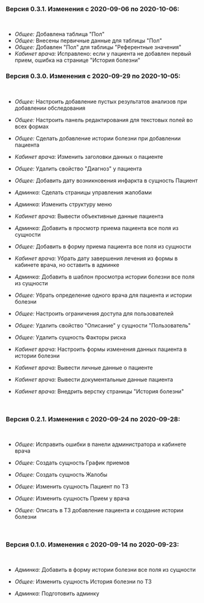 <br/>
<h3>Версия 0.3.1. Изменения c 2020-09-06 по 2020-10-06:</h3>

<br/>

- *Общее:* Добавлена таблица "Пол"
- *Общее:* Внесены первичные данные для таблицы "Пол"
- *Общее:* Добавлен "Пол" для таблицы "Референтные значения"
- *Кабинет врача:* Исправлено: если у пациента не добавлен первый прием, ошибка на странице "История болезни"

<h3>Версия 0.3.0. Изменения c 2020-09-29 по 2020-10-05:</h3>

<br/>

- *Общее:* Настроить добавление пустых результатов анализов при добавлении обследования

- *Общее:* Настроить панель редактирования для текстовых полей во всех формах

- *Общее:* Сделать добавление истории болезни при добавлении пациента

- *Кабинет врача:* Изменить заголовки данных о пациенте

- *Общее:* Удалить свойство "Диагноз" у пациента

- *Общее:* Добавить дату возникновения инфаркта в сущность Пациент

- *Админка:* Сделать страницы управления жалобами

- *Админка:* Изменить структуру меню

- *Кабинет врача:* Вывести объективные данные пациента

- *Админка:* Добавить в просмотр приема пациента все поля из сущности

- *Общее:* Добавить в форму приема пациента все поля из сущности

- *Кабинет врача:* Убрать дату завершения лечения из формы в кабинете врача, но оставить в админке

- *Админка:* Добавить в шаблон просмотра истории болезни все поля из сущности

- *Общее:* Убрать определение одного врача для пациента и истории болезни

- *Общее:* Настроить ограничения доступа для пользователей

- *Общее:* Удалить свойство "Описание" у сущности "Пользователь"

- *Общее:* Удалить сущность Факторы риска

- *Кабинет врача:* Настроить формы изменения данных пациента в истории болезни

- *Кабинет врача:* Вывести личные данные о пациенте

- *Кабинет врача:* Вывести документальные данные пациента

- *Кабинет врача:* Внедрить верстку страницы "История болезни"

<br/>

<h3>Версия 0.2.1. Изменения c 2020-09-24 по 2020-09-28:</h3>

<br/>

- *Общее:* Исправить ошибки в панели администратора и кабинете врача

- *Общее:* Создать сущность График приемов

- *Общее:* Создать сущность Жалобы

- *Общее:* Изменить сущность Пациент по ТЗ

- *Общее:* Изменить сущность Прием у врача

- *Общее:* Описать в ТЗ добавление пациента и создание истории болезни

<br/>

<h3>Версия 0.1.0. Изменения c 2020-09-14 по 2020-09-23:</h3>

<br/>

- *Админка:* Добавить в форму истории болезни все поля из сущности

- *Общее:* Изменить сущность История болезни по ТЗ

- *Админка:* Подготовить админку